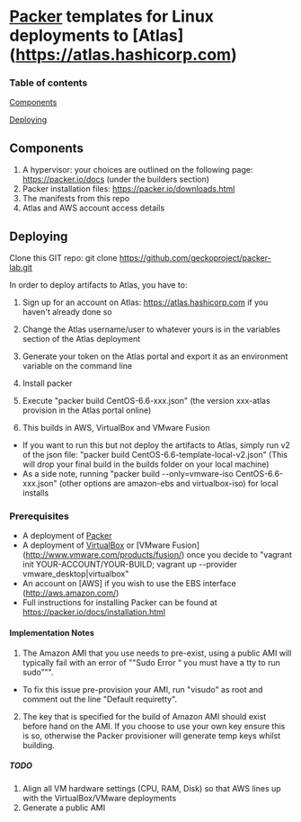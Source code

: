 # [Packer](http://packer.io) templates for Linux deployments to [Atlas] (https://atlas.hashicorp.com)

### Table of contents

[Components](#components)

[Deploying](#deploying)

<a name='components'></a>
## Components

1. A hypervisor: your choices are outlined on the following page: https://packer.io/docs (under the builders section)
2. Packer installation files: https://packer.io/downloads.html
3. The manifests from this repo
4. Atlas and AWS account access details

<a name='deploying'></a>
## Deploying

Clone this GIT repo: git clone https://github.com/geckoproject/packer-lab.git

In order to deploy artifacts to Atlas, you have to:

1. Sign up for an account on Atlas: https://atlas.hashicorp.com if you haven't already done so

2. Change the Atlas username/user to whatever yours is in the variables section of the Atlas deployment

3. Generate your token on the Atlas portal and export it as an environment variable on the command line

4. Install packer

5. Execute "packer build CentOS-6.6-xxx.json" (the version xxx-atlas provision in the Atlas portal online)

7. This builds in AWS, VirtualBox and VMware Fusion 

- If you want to run this but not deploy the artifacts to Atlas, simply run v2 of the json file: 
  "packer build CentOS-6.6-template-local-v2.json" 
  (This will drop your final build in the builds folder on your local machine)
- As a side note, running "packer build --only=vmware-iso CentOS-6.6-xxx.json" (other options are amazon-ebs and virtualbox-iso) for local installs

### Prerequisites

- A deployment of [Packer](http://packer.io)
- A deployment of [VirtualBox](https://virtualbox.org) or [VMware Fusion] (http://www.vmware.com/products/fusion/) once you decide to "vagrant init YOUR-ACCOUNT/YOUR-BUILD; vagrant up --provider vmware_desktop|virtualbox"
- An account on [AWS] if you wish to use the EBS interface (http://aws.amazon.com/)
- Full instructions for installing Packer can be found at https://packer.io/docs/installation.html

#### Implementation Notes

1. The Amazon AMI that you use needs to pre-exist, using a public AMI will typically fail with an error of ""Sudo Error “ you must have a tty to run sudo”"".
- To fix this issue pre-provision your AMI, run "visudo" as root and comment out the line "Default requiretty".
2. The key that is specified for the build of Amazon AMI should exist before hand on the AMI. If you choose to use your own key ensure this is so, otherwise the Packer provisioner will generate temp keys whilst building.

##### TODO
1. Align all VM hardware settings (CPU, RAM, Disk) so that AWS lines up with the VirtualBox/VMware deployments
2. Generate a public AMI
